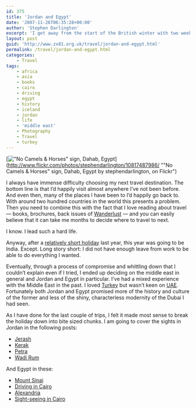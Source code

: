 ```yaml
---
id: 375
title: 'Jordan and Egypt'
date: '2007-11-26T06:35:28+00:00'
author: 'Stephen Darlington'
excerpt: 'I get away from the start of the British winter with two weeks in the Middle East.'
layout: post
guid: 'http://www.zx81.org.uk/travel/jordan-and-egypt.html'
permalink: /travel/jordan-and-egypt.html
categories:
    - Travel
tags:
    - africa
    - asia
    - books
    - cairo
    - driving
    - egypt
    - history
    - iceland
    - jordan
    - life
    - 'middle east'
    - Photography
    - Travel
    - turkey
---
```


[!["No Camels & Horses" sign, Dahab, Egypt](https://i0.wp.com/farm6.staticflickr.com/5516/10817487986_cab5f35cdd.jpg?resize=333%2C500)](http://www.flickr.com/photos/stephendarlington/10817487986/ ""No Camels & Horses" sign, Dahab, Egypt by stephendarlington, on Flickr")

I always have immense difficulty choosing my next travel destination. The bottom line is that I’d happily visit almost anywhere I’ve not been before. And even then, many of the places I have been to I’d happily go back to. With around two hundred countries in the world this presents a problem. Then you need to combine this with the fact that I love reading about travel — books, brochures, back issues of [Wanderlust](/travel/wanderlust.html "My favourite travel magazine") — and you can easily believe that it can take me months to decide where to travel to next.

I know. I lead such a hard life.

Anyway, after a [relatively short holiday](/travel/iceland.html "Iceland pictures and commentery") last year, this year was going to be India. Except. Long story short: I did not have enough leave from work to be able to do everything I wanted.

Eventually, through a process of compromise and whittling down that I couldn’t explain even if I tried, I ended up deciding on the middle east in general and Jordan and Egypt in particular. I’ve had a mixed experience with the Middle East in the past. I loved [Turkey](/travel/turkey.html "My experience in Turkey") but wasn’t keen on [UAE](/travel/uae.html "Dubai and Abu Dhabi"). Fortunately both Jordan and Egypt promised more of the history and culture of the former and less of the shiny, characterless modernity of the Dubai I had seen.

As I have done for the last couple of trips, I felt it made most sense to break the holiday down into bite sized chunks. I am going to cover the sights in Jordan in the following posts:

- [Jerash](/travel/jordan-jerash.html)
- [Kerak](/travel/jordan-kerak.html)
- [Petra](/travel/jordan-petra.html)
- [Wadi Rum](/travel/jordan-wadi-rum.html)

And Egypt in these:

- [Mount Sinai](/travel/egypt-mount-sinai.html)
- [Driving in Cairo](/travel/egypt-driving-in-cairo.html)
- [Alexandria](/travel/egypt-alexandria.html)
- [Sight-seeing in Cairo](/travel/egypt-cairo.html)